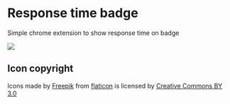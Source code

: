 # Response time badge

Simple chrome extension to show response time on badge

![](http://i.gyazo.com/b195d435f73d62c112e9f581003d372f.png)

## Icon copyright
Icons made by [Freepik](http://www.freepik.com) from [flaticon](http://www.flaticon.com) is licensed by [Creative Commons BY 3.0](http://creativecommons.org/licenses/by/3.0/)
